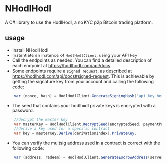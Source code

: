 ﻿# NHodlHodl

A C# library to use the HodlHodl, a no KYC p2p Bitcoin trading platform.

## usage
* Install NHodlHodl
* Instantiate an instance of `HodlHodlClient`, using your API key 
* Call the endpoints as needed. You can find a detailed description of each endpoint at https://hodlhodl.com/api/docs
* Some endpoints require a `signed request`, as described at https://hodlhodl.com/api/docs#signed-request. This is achievable by getting the signature key from your account and calling the following code:
```csharp
    var (nonce, hash) = HodlHodlClient.GenerateSigningHash("api key here", "signature key here");
```
* The seed that contains your hodlhodl private keys is encrypted with a password.
```csharp
    //decrypt the master key
    var masterKey = HodlHodlClient.DecryptSeed(encryptedSeed, paymentPassword, out var decryptedSeed);
    //derive a key used for a specific contract
    var key = masterKey.Derive(derivationIndex).PrivateKey;
``` 
* You can verify the multsig address used in a contract is correct with the following code:
```csharp
    var (address, redeem) = HodlHodlClient.GenerateEscrowAddress(server, seller, buyer, Network.TestNet);
```
